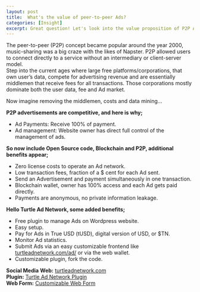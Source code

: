 ```yaml
---
layout: post
title:  What's the value of peer-to-peer Ads?
categories: [Insight]
excerpt: Great question! Let's look into the value proposition of P2P Ads.
---
```

The peer-to-peer (P2P) concept became popular around the year 2000, music-sharing was a big craze with the likes of Napster. P2P allowed users to connect directly to a service without an intermediary or client-server model. <br>
Step into the current ages where large free platforms/corporations, that own user’s data, compete for advertising revenue and are essentially middlemen that receive fees for all transactions. Those corporations mostly dominate both the user data, fee and Ad market.<br>

Now imagine removing the middlemen, costs and data mining… <br>

**P2P advertisements are competitive, and here is why;**
-	Ad Payments: Receive 100% of payment.
-	Ad management: Website owner has direct full control of the management of ads.<br>

**So now include Open Source code, Blockchain and P2P, additional benefits appear;**
-	Zero license costs to operate an Ad network.
-	Low transaction fees, fraction of a $ cent for each Ad sent.
-	Send an Advertisement and payment simultaneously in one transaction.
-	Blockchain wallet, owner has 100% access and each Ad gets paid directly.
-	Payments are anonymous, no private information leakage.

**Hello Turtle Ad Network, some added benefits;** <br>
-	Free plugin to manage Ads on Wordpress website.
-	Easy setup.
-	Pay for Ads in True USD (tUSD), digital version of USD, or $TN.
-	Monitor Ad statistics.
-	Submit Ads via an easy customizable frontend like <a href="https://www.turtleadnetwork.com/ad/">turtleadnetwork.com/ad/</a> or via the web wallet.
-	Customizable plugin, fork the code.

**Social Media**
**Web:** <a href="https://www.turtleadnetwork.com">turtleadnetwork.com</a> <br>
**Plugin:** <a href="https://wordpress.org/plugins/turtle-ad-network">Turtle Ad Network Plugin</a> <br>
**Web Form:** <a href="https://github.com/TurtleAdNetwork/TAN_WebForm">Customizable Web Form</a>
